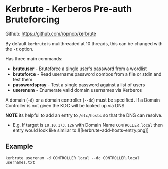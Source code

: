# Kerbrute - Kerberos Pre-auth Bruteforcing

Github: https://github.com/ropnop/kerbrute

By default `kerbrute` is mulithreaded at 10 threads, this can be changed with the `-t` option. 

Has three main commands:
-   **bruteuser** - Bruteforce a single user's password from a wordlist
-   **bruteforce** - Read username:password combos from a file or stdin and test them
-   **passwordspray** - Test a single password against a list of users
-   **userenum** - Enumerate valid domain usernames via Kerberos

A domain (`-d`) or a domain controller (`--dc`) must be specified. If a Domain Controller is not given the KDC will be looked up via DNS.

**NOTE** its helpful to add an entry to `/etc/hosts` so that the DNS can resolve. 
- E.g. If target is `10.10.173.126` with Domain Name `CONTROLLER.local` then entry would look like similar to:![[kerbrute-add-hosts-entry.png]]

## Example
`kerbrute userenum -d CONTROLLER.local --dc CONTROLLER.local usernames.txt`

